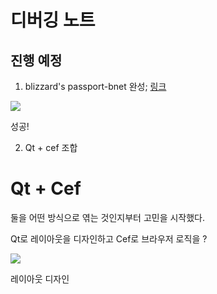# 디버깅 노트

## 진행 예정
1. blizzard's passport-bnet 완성; [링크](https://github.com/PioneerRedwood/auth-server/tree/main/node-js/blizzard_passport_bnet)

<img src="https://user-images.githubusercontent.com/45554623/147803614-8caed0cb-8864-4f3a-8b27-d03de3758128.png">

성공!

2. Qt + cef 조합

# Qt + Cef
둘을 어떤 방식으로 엮는 것인지부터 고민을 시작했다.

Qt로 레이아웃을 디자인하고 Cef로 브라우저 로직을 ?

<img src="https://user-images.githubusercontent.com/45554623/147815150-12432c5a-f789-47e4-bf57-c5d7fcf06f07.png">

레이아웃 디자인
